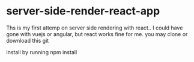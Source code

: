 # server-side-render-react-app

Ths is my first attemp on server side rendering with react.. I could have gone with vuejs or angular, but react works fine for me.
you may clone or download this git

install by running
npm install
